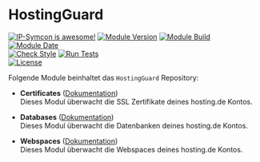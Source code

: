 # HostingGuard

[![IP-Symcon is awesome!](https://img.shields.io/badge/IP--Symcon-5.5-blue.svg)](https://www.symcon.de)
[![Module Version](https://img.shields.io/badge/Module_Version-1.00-blue.svg)]()
[![Module Build](https://img.shields.io/badge/Module_Build-7-blue.svg)]()
[![Module Date](https://img.shields.io/badge/Module_Date-20210108-blue.svg)]()  
[![Check Style](https://github.com/ubittner/HostingGuard/workflows/Check%20Style/badge.svg)](https://github.com/ubittner/HostingGuard/actions)
[![Run Tests](https://github.com/ubittner/HostingGuard/workflows/Run%20Tests/badge.svg)](https://github.com/ubittner/HostingGuard/actions)  
[![License](https://img.shields.io/badge/License-CC%20BY--NC--SA%204.0-green.svg)](https://creativecommons.org/licenses/by-nc-sa/4.0/)  

Folgende Module beinhaltet das `HostingGuard` Repository:  

- __Certificates__ ([Dokumentation](Certificates))  
  	Dieses Modul überwacht die SSL Zertifikate deines hosting.de Kontos.  
  
- __Databases__ ([Dokumentation](Databases))  
  	Dieses Modul überwacht die Datenbanken deines hosting.de Kontos.  
  
- __Webspaces__ ([Dokumentation](Webspaces))  
  	Dieses Modul überwacht die Webspaces deines hosting.de Kontos.
  